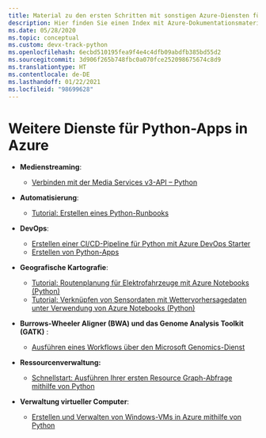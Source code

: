 ```yaml
---
title: Material zu den ersten Schritten mit sonstigen Azure-Diensten für Python-Apps
description: Hier finden Sie einen Index mit Azure-Dokumentationsmaterial für sonstige Dienste, die mit Python-Apps verwendet werden.
ms.date: 05/28/2020
ms.topic: conceptual
ms.custom: devx-track-python
ms.openlocfilehash: 6ecbd510195fea9f4e4c4dfb09abdfb385bd55d2
ms.sourcegitcommit: 3d906f265b748fbc0a070fce252098675674c8d9
ms.translationtype: HT
ms.contentlocale: de-DE
ms.lasthandoff: 01/22/2021
ms.locfileid: "98699628"
---
```

# <a name="other-services-for-python-apps-on-azure"></a>Weitere Dienste für Python-Apps in Azure

- **Medienstreaming**:
  - [Verbinden mit der Media Services v3-API – Python](/azure/media-services/latest/configure-connect-python-howto)

- **Automatisierung**:
  - [Tutorial: Erstellen eines Python-Runbooks](/azure/automation/learn/automation-tutorial-runbook-textual-python2
)

- **DevOps**:
  - [Erstellen einer CI/CD-Pipeline für Python mit Azure DevOps Starter](/azure/devops-project/azure-devops-project-python)
  - [Erstellen von Python-Apps](/azure/devops/pipelines/ecosystems/python)

- **Geografische Kartografie**:
  - [Tutorial: Routenplanung für Elektrofahrzeuge mit Azure Notebooks (Python)](/azure/azure-maps/tutorial-ev-routing)
  - [Tutorial: Verknüpfen von Sensordaten mit Wettervorhersagedaten unter Verwendung von Azure Notebooks (Python)](/azure/azure-maps/weather-service-tutorial)

- **Burrows-Wheeler Aligner (BWA) und das Genome Analysis Toolkit (GATK)** :
  - [Ausführen eines Workflows über den Microsoft Genomics-Dienst](/azure/genomics/quickstart-run-genomics-workflow-portal)

- **Ressourcenverwaltung:**
  - [Schnellstart: Ausführen Ihrer ersten Resource Graph-Abfrage mithilfe von Python](/azure/governance/resource-graph/first-query-python)

- **Verwaltung virtueller Computer**:
  - [Erstellen und Verwalten von Windows-VMs in Azure mithilfe von Python](/azure/virtual-machines/windows/python)
